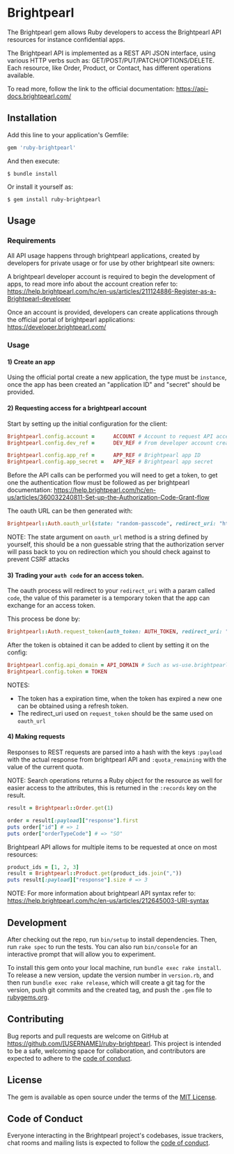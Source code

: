 # Brightpearl

The Brightpearl gem allows Ruby developers to access the Brightpearl API resources for instance confidential apps.

The Brightpearl API is implemented as a REST API JSON interface, using various HTTP verbs such as: GET/POST/PUT/PATCH/OPTIONS/DELETE. Each resource, like Order, Product, or Contact, has different operations available.

To read more, follow the link to the official documentation: https://api-docs.brightpearl.com/
## Installation

Add this line to your application's Gemfile:

```ruby
gem 'ruby-brightpearl'
```

And then execute:

    $ bundle install

Or install it yourself as:

    $ gem install ruby-brightpearl

## Usage

### Requirements

All API usage happens through brightpearl applications, created by developers for private usage or for use by other brightpearl site owners:

A brightpearl developer account is required to begin the development of apps, to read more info about the account creation refer to: https://help.brightpearl.com/hc/en-us/articles/211124886-Register-as-a-Brightpearl-developer

Once an account is provided, developers can create applications through the official portal of brightpearl applications: https://developer.brightpearl.com/

### Usage

#### 1) Create an app

Using the official portal create a new application, the type must be `instance`, once the app has been created an "application ID" and "secret" should be provided.

#### 2) Requesting access for a brightpearl account

Start by setting up the initial configuration for the client:
```ruby
Brightpearl.config.account =      ACCOUNT # Account to request API access
Brightpearl.config.dev_ref =      DEV_REF # From developer account creation

Brightpearl.config.app_ref =      APP_REF # Brightpearl app ID
Brightpearl.config.app_secret =   APP_REF # Brightpearl app secret
```

Before the API calls can be performed you will need to get a token, to get one the authentication flow must be followed as per brightpearl documentation: https://help.brightpearl.com/hc/en-us/articles/360032240811-Set-up-the-Authorization-Code-Grant-flow

The oauth URL can be then generated with:
```ruby
Brightpearl::Auth.oauth_url(state: "random-passcode", redirect_uri: "https://www.something.io/oauth") # => "https://oauth.brightpearl.com/authorize/testAccount?response_type=code&client_id=testAppName&redirect_uri=https://www.something.io/oauth&state=random-passcode
```
NOTE: The state argument on `oauth_url` method is a string defined by yourself, this should be a non guessable string that the authorization server will pass back to you on redirection which you should check against to prevent CSRF attacks

#### 3) Trading your `auth code` for an access token.

The oauth process will redirect to your `redirect_uri` with a param called `code`, the value of this parameter is a temporary token that the app can exchange for an access token.

This process be done by:

```ruby
Brightpearl::Auth.request_token(auth_token: AUTH_TOKEN, redirect_uri: "https://www.something.io/oauth") # => { payload: { "access_token" => "XXX", "refresh_token" => "XYZ", "api_domain" => "ws-use.brightpearl.com" } }
```

After the token is obtained it can be added to client by setting it on the config:
```ruby
Brightpearl.config.api_domain = API_DOMAIN # Such as ws-use.brightpearl.com
Brightpearl.config.token = TOKEN
```

NOTES: 
* The token has a expiration time, when the token has expired a new one can be obtained using a refresh token.
* The redirect_uri used on `request_token` should be the same used on `oauth_url`
 
 #### 4) Making requests
Responses to REST requests are parsed into a hash with the keys `:payload` with the actual response from brightpearl API and `:quota_remaining` with the value of the current quota.

NOTE: Search operations returns a Ruby object for the resource as well for easier access to the attributes, this is returned in the `:records` key on the result.

```ruby
result = Brightpearl::Order.get(1)

order = result[:payload]["response"].first
puts order["id"] # => 1
puts order["orderTypeCode"] # => "SO"
```

Brightpearl API allows for multiple items to be requested at once on most resources:
```ruby
product_ids = [1, 2, 3]
result = Brightpearl::Product.get(product_ids.join(","))
puts result[:payload]["response"].size # => 3
```

NOTE: For more information about brightpearl API syntax refer to: https://help.brightpearl.com/hc/en-us/articles/212645003-URI-syntax


## Development

After checking out the repo, run `bin/setup` to install dependencies. Then, run `rake spec` to run the tests. You can also run `bin/console` for an interactive prompt that will allow you to experiment.

To install this gem onto your local machine, run `bundle exec rake install`. To release a new version, update the version number in `version.rb`, and then run `bundle exec rake release`, which will create a git tag for the version, push git commits and the created tag, and push the `.gem` file to [rubygems.org](https://rubygems.org).

## Contributing

Bug reports and pull requests are welcome on GitHub at https://github.com/[USERNAME]/ruby-brightpearl. This project is intended to be a safe, welcoming space for collaboration, and contributors are expected to adhere to the [code of conduct](https://github.com/[USERNAME]/ruby-brightpearl/blob/master/CODE_OF_CONDUCT.md).

## License

The gem is available as open source under the terms of the [MIT License](https://opensource.org/licenses/MIT).

## Code of Conduct

Everyone interacting in the Brightpearl project's codebases, issue trackers, chat rooms and mailing lists is expected to follow the [code of conduct](https://github.com/[USERNAME]/ruby-brightpearl/blob/master/CODE_OF_CONDUCT.md).

